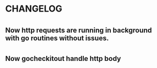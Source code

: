 # CHANGELOG 

#

## Now http requests are running in background with go routines without issues. 

#

## Now gocheckitout handle http body 